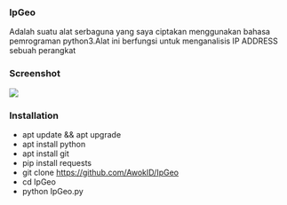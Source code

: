 ### IpGeo

 Adalah suatu alat serbaguna yang saya ciptakan menggunakan bahasa pemrograman python3.Alat ini berfungsi untuk menganalisis IP ADDRESS sebuah perangkat

### Screenshot
<img src="https://d.top4top.io/p_1850lvrsy0.png">

### Installation

- apt update && apt upgrade
- apt install python
- apt install git
- pip install requests
- git clone https://github.com/AwokID/IpGeo
- cd IpGeo
- python IpGeo.py
